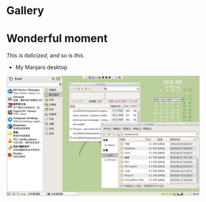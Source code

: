 Gallery 
=====================

Wonderful moment
================

*This is italicized*, and so is _this_.
* My Manjaro desktop

![image](https://raw.githubusercontent.com/o0oke/o0oke.github.com/master/post/upload/DT_manjaro_20180928_Evel.jpg)







